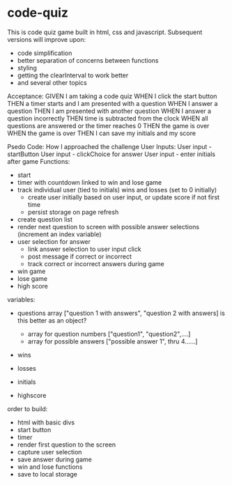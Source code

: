 # code-quiz

This is code quiz game built in html, css and javascript. Subsequent versions will improve upon:
- code simplification
- better separation of concerns between functions
- styling
- getting the clearInterval to work better 
- and several other topics

Acceptance:
GIVEN I am taking a code quiz
WHEN I click the start button
THEN a timer starts and I am presented with a question
WHEN I answer a question
THEN I am presented with another question
WHEN I answer a question incorrectly
THEN time is subtracted from the clock
WHEN all questions are answered or the timer reaches 0
THEN the game is over
WHEN the game is over
THEN I can save my initials and my score

Psedo Code: How I approached the challenge
User Inputs:
User input - startButton
User input - clickChoice for answer
User input - enter initials after game
Functions:
- start
- timer with countdown linked to win and lose game
- track individual user (tied to initials) wins and losses (set to 0 initially)
    - create user initially based on user input, or update score if not first time
    - persist storage on page refresh
- create question list
- render next question to screen with possible answer selections (increment an index variable)
- user selection for answer
    - link answer selection to user input click
    - post message if correct or incorrect
    - track correct or incorrect answers during game
- win game
- lose game
- high score

variables:
- questions array ["question 1 with answers", "question 2 with answers] is this better as an object?
    - array for question numbers ["question1", "question2",....]
    - array for possible answers ["possible answer 1", thru 4......]

- wins
- losses
- initials
- highscore

order to build:
- html with basic divs
- start button
- timer
- render first question to the screen
- capture user selection
- save answer during game
- win and lose functions
- save to local storage







